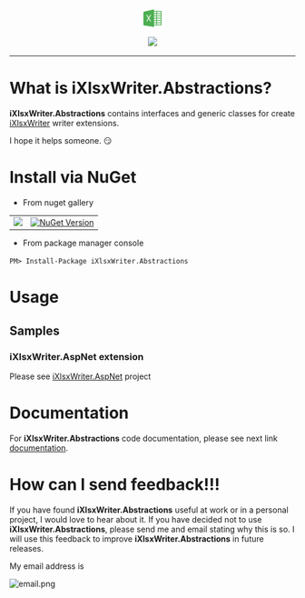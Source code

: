 <p align="center">
  <img src="https://github.com/iAJTin/iXlsxWriter.Abstractions/blob/master/nuget/iXlsxWriter.Abstractions.png" height="32"/>
</p>
<p align="center">
  <a href="https://github.com/iAJTin/iXlsxWriter.Abstractions">
    <img src="https://img.shields.io/badge/iTin-iXlsxWriter.Abstractions-green.svg?style=flat"/>
  </a>
</p>

***

# What is iXlsxWriter.Abstractions?

**iXlsxWriter.Abstractions** contains interfaces and generic classes for create [iXlsxWriter](https://github.com/iAJTin/iXlsxWriter) writer extensions.

I hope it helps someone. :smirk:

# Install via NuGet

- From nuget gallery

<table>
  <tr>
    <td>
      <a href="https://github.com/iAJTin/iXlsxWriter.Abstractions">
        <img src="https://img.shields.io/badge/-iXlsxWriter.Abstractions-green.svg?style=flat"/>
      </a>
    </td>
    <td>
      <a href="https://www.nuget.org/packages/iXlsxWriter.Abstractions/">
        <img alt="NuGet Version" 
             src="https://img.shields.io/nuget/v/iXlsxWriter.Abstractions.svg" /> 
      </a>
    </td>  
  </tr>
</table>

- From package manager console

```PM> Install-Package iXlsxWriter.Abstractions```

# Usage

## Samples

### iXlsxWriter.AspNet extension

Please see [iXlsxWriter.AspNet](https://github.com/iAJTin/iXlsxWriter.AspNet) project

# Documentation

For **iXlsxWriter.Abstractions** code documentation, please see next link [documentation].

# How can I send feedback!!!

If you have found **iXlsxWriter.Abstractions** useful at work or in a personal project, I would love to hear about it. If you have decided not to use **iXlsxWriter.Abstractions**, please send me and email stating why this is so. I will use this feedback to improve **iXlsxWriter.Abstractions** in future releases.

My email address is 

![email.png][email] 


[email]: ./assets/email.png "email"
[documentation]: ./documentation/iXlsxWriter.Abstractions.Writer.md
